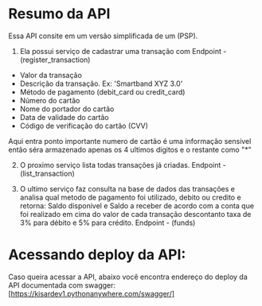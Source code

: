 # Resumo da API

Essa API consite em um versão simplificada de um (PSP).
1. Ela possui serviço de cadastrar uma transação com 
Endpoint - (register_transaction)
- Valor da transação
- Descrição da transação. Ex: 'Smartband XYZ 3.0'
- Método de pagamento (debit_card ou credit_card)
- Número do cartão
- Nome do portador do cartão
- Data de validade do cartão
- Código de verificação do cartão (CVV)

Aqui entra ponto importante numero de cartão é uma informação sensivel então séra armazenado apenas os 4 ultimos digitos e o restante como "*"

2. O proximo serviço lista todas transações já criadas.
Endpoint - (list_transaction)

3. O ultimo serviço faz consulta na base de dados das transações e analisa qual metodo de pagamento foi utilizado, debito ou credito e retorna:
Saldo disponivel e Saldo a receber de acordo com a conta que foi realizado em cima do valor de cada transação descontanto taxa de 3% para débito e 5% para crédito.
Endpoint - (funds)

# Acessando deploy da API:

Caso queira acessar a API, abaixo você encontra endereço do deploy da API documentada com swagger:
[https://kisardev1.pythonanywhere.com/swagger/]
